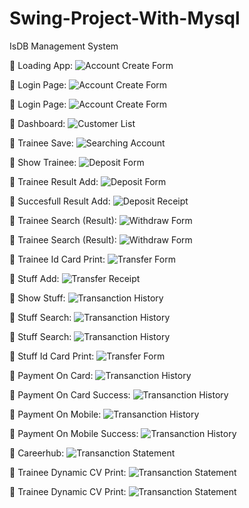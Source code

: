 # Swing-Project-With-Mysql
IsDB Management System

:pushpin: Loading App:
![Account Create Form](https://github.com/limonislamborno/Swing-Project-With-Mysql/blob/main/Screenshot/1.%20Loading%20App.jpg)


:pushpin: Login Page:
![Account Create Form](https://github.com/limonislamborno/Swing-Project-With-Mysql/blob/main/Screenshot/2.%20login%20page.jpg)


:pushpin: Login Page:
![Account Create Form](https://github.com/limonislamborno/Swing-Project-With-Mysql/blob/main/Screenshot/successful%20login.jpg)



:pushpin: Dashboard:
![Customer List](https://github.com/limonislamborno/Swing-Project-With-Mysql/blob/main/Screenshot/3.%20dashboard.jpg)

:pushpin: Trainee Save:
![Searching Account](https://github.com/limonislamborno/Swing-Project-With-Mysql/blob/main/Screenshot/4.%20traine%20save.jpg)


:pushpin: Show Trainee:
![Deposit Form](https://github.com/limonislamborno/Swing-Project-With-Mysql/blob/main/Screenshot/5.%20show%20trainee.jpg)


:pushpin: Trainee Result Add:
![Deposit Form](https://github.com/limonislamborno/Swing-Project-With-Mysql/blob/main/Screenshot/6.%20result%20add.jpg)


:pushpin: Succesfull Result Add:
![Deposit Receipt](https://github.com/limonislamborno/Swing-Project-With-Mysql/blob/main/Screenshot/7.%20result%20add%20done.jpg)


:pushpin: Trainee Search (Result):
![Withdraw Form](https://github.com/limonislamborno/Swing-Project-With-Mysql/blob/main/Screenshot/8.%20search%20by%20id.jpg)


:pushpin: Trainee Search (Result):
![Withdraw Form](https://github.com/limonislamborno/Swing-Project-With-Mysql/blob/main/Screenshot/9.%20search%20trainee%20result.jpg)



:pushpin: Trainee Id Card Print:
![Transfer Form](https://github.com/limonislamborno/Swing-Project-With-Mysql/blob/main/Screenshot/trainee%20id%20printed.jpg)


  :pushpin: Stuff Add:
![Transfer Receipt](https://github.com/limonislamborno/Swing-Project-With-Mysql/blob/main/Screenshot/11.%20add%20stufff.jpg)


:pushpin: Show Stuff:
![Transanction History](https://github.com/limonislamborno/Swing-Project-With-Mysql/blob/main/Screenshot/12.%20show%20stuff.jpg)


:pushpin: Stuff Search:
![Transanction History](https://github.com/limonislamborno/Swing-Project-With-Mysql/blob/main/Screenshot/13.%20stuff%20search.jpg)


:pushpin: Stuff Search:
![Transanction History](https://github.com/limonislamborno/Swing-Project-With-Mysql/blob/main/Screenshot/14.%20search%20by%20id%20stuff.jpg)

:pushpin: Stuff Id Card Print:
![Transfer Form](https://github.com/limonislamborno/Swing-Project-With-Mysql/blob/main/Screenshot/stuff%20id%20printed.jpg)


:pushpin: Payment On Card:
![Transanction History](https://github.com/limonislamborno/Swing-Project-With-Mysql/blob/main/Screenshot/15.%20payment%20card.jpg)


:pushpin: Payment On Card Success:
![Transanction History](https://github.com/limonislamborno/Swing-Project-With-Mysql/blob/main/Screenshot/18.%20payment%20card%20success.jpg)


:pushpin: Payment On Mobile:
![Transanction History](https://github.com/limonislamborno/Swing-Project-With-Mysql/blob/main/Screenshot/16.%20payment%20on%20mobile%20banking%201.jpg)


:pushpin: Payment On Mobile Success:
![Transanction History](https://github.com/limonislamborno/Swing-Project-With-Mysql/blob/main/Screenshot/17.%20payment%20mobil%20success.jpg)


:pushpin: Careerhub:
![Transanction Statement](https://github.com/limonislamborno/Swing-Project-With-Mysql/blob/main/Screenshot/19.%20careerhuib.jpg)


:pushpin: Trainee Dynamic CV Print:
![Transanction Statement](https://github.com/limonislamborno/Swing-Project-With-Mysql/blob/main/Screenshot/20.%20cv%20print%20by%20id.jpg)

:pushpin: Trainee Dynamic CV Print:
![Transanction Statement](https://github.com/limonislamborno/Swing-Project-With-Mysql/blob/main/Screenshot/Trinee%20Dynamic%20cv.jpg)

